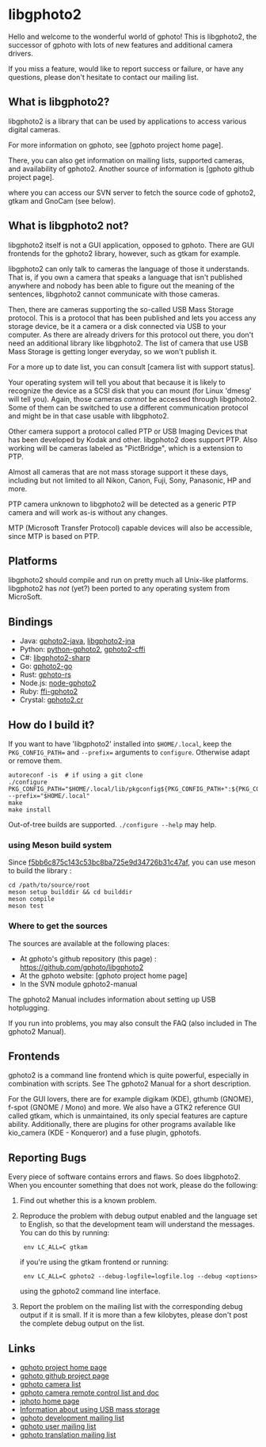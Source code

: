 # libgphoto2

Hello and welcome to the wonderful world of gphoto! This is libgphoto2, the
successor of gphoto with lots of new features and additional camera
drivers.

If you miss a feature, would like to report success or failure, or have any
questions, please don't hesitate to contact our mailing list.


## What is libgphoto2?

libgphoto2 is a library that can be used by applications to access various
digital cameras.  

For more information on gphoto, see [gphoto project home page].

There, you can also get information on mailing lists, supported cameras,
and availability of gphoto2. Another source of information is [gphoto github project page].

where you can access our SVN server to fetch the source code of
gphoto2, gtkam and GnoCam (see below).


## What is libgphoto2 not?

libgphoto2 itself is not a GUI application, opposed to gphoto. There are
GUI frontends for the gphoto2 library, however, such as gtkam for
example.

libgphoto2 can only talk to cameras the language of those it understands.
That is, if you own a camera that speaks a language that isn't published
anywhere and nobody has been able to figure out the meaning of the sentences,
libgphoto2 cannot communicate with those cameras.

Then, there are cameras supporting the so-called USB Mass Storage protocol.
This is a protocol that has been published and lets you access any storage
device, be it a camera or a disk connected via USB to your computer. As there
are already drivers for this protocol out there, you don't need an additional
library like libgphoto2. The list of camera that use USB Mass Storage is getting
longer everyday, so we won't publish it.

For a more up to date list, you can consult [camera list with support status].

Your operating system will tell you about that because it is likely to recognize
the device as a SCSI disk that you can mount (for Linux 'dmesg' will tell you).
Again, those cameras *cannot* be accessed through libgphoto2. Some of them can
be switched to use a different communication protocol and might be in that case
usable with libgphoto2.

Other camera support a protocol called PTP or USB Imaging Devices that has
been developed by Kodak and other. libgphoto2 does support PTP. Also working
will be cameras labeled as "PictBridge", which is a extension to PTP.

Almost all cameras that are not mass storage support it these days, including
but not limited to all Nikon, Canon, Fuji, Sony, Panasonic, HP and more.

PTP camera unknown to libgphoto2 will be detected as a generic PTP camera and
will work as-is without any changes.

MTP (Microsoft Transfer Protocol) capable devices will also be accessible,
since MTP is based on PTP.


## Platforms

libgphoto2 should compile and run on pretty much all Unix-like platforms.
libgphoto2 has _not_ (yet?) been ported to any operating system from MicroSoft.


## Bindings

- Java: [gphoto2-java](https://github.com/mvysny/gphoto2-java), [libgphoto2-jna](https://github.com/angryelectron/libgphoto2-jna)
- Python: [python-gphoto2](https://github.com/jim-easterbrook/python-gphoto2), [gphoto2-cffi](https://github.com/jbaiter/gphoto2-cffi)
- C#: [libgphoto2-sharp](https://github.com/gphoto/libgphoto2-sharp)
- Go: [gphoto2-go](https://github.com/weebney/gphoto2-go)
- Rust: [gphoto-rs](https://github.com/dcuddeback/gphoto-rs)
- Node.js: [node-gphoto2](https://github.com/lwille/node-gphoto2)
- Ruby: [ffi-gphoto2](https://github.com/zaeleus/ffi-gphoto2)
- Crystal: [gphoto2.cr](https://github.com/sija/gphoto2.cr)


## How do I build it?

If you want to have 'libgphoto2' installed  into `$HOME/.local`, keep the `PKG_CONFIG_PATH=` and `--prefix=` arguments to `configure`. Otherwise adapt or remove them.

```
autoreconf -is  # if using a git clone
./configure PKG_CONFIG_PATH="$HOME/.local/lib/pkgconfig${PKG_CONFIG_PATH+":${PKG_CONFIG_PATH}"}" --prefix="$HOME/.local"
make
make install
```

Out-of-tree builds are supported. `./configure --help` may help.

### using Meson build system

Since [f5bb6c875c143c53bc8ba725e9d34726b31c47af](https://github.com/gphoto/libgphoto2/commit/f5bb6c875c143c53bc8ba725e9d34726b31c47af), you can use meson to build the library :

```
cd /path/to/source/root
meson setup builddir && cd builddir
meson compile
meson test
```

### Where to get the sources

The sources are available at the following places:

 - At gphoto's github repository (this page) : https://github.com/gphoto/libgphoto2
 - At the gphoto website: [gphoto project home page]
 - In the SVN module gphoto2-manual

The gphoto2 Manual includes information about setting up USB
hotplugging.

If you run into problems, you may also consult the FAQ (also included
in The gphoto2 Manual).


## Frontends

gphoto2 is a command line frontend which is quite powerful,
especially in combination with scripts. See The gphoto2 Manual
for a short description.

For the GUI lovers, there are for example digikam (KDE), gthumb (GNOME),
f-spot (GNOME / Mono) and more. We also have a GTK2 reference GUI
called gtkam, which is unmaintained, its only special features are
capture ability.
Additionally, there are plugins for other programs available like
kio_camera (KDE - Konqueror) and a fuse plugin, gphotofs.


## Reporting Bugs

Every piece of software contains errors and flaws. So does
libgphoto2. When you encounter something that does not work, please do
the following:

1. Find out whether this is a known problem.

2. Reproduce the problem with debug output enabled and the language
    set to English, so that the development team will understand the
    messages. You can do this by running:

        env LC_ALL=C gtkam

    if you're using the gtkam frontend or running:

        env LC_ALL=C gphoto2 --debug-logfile=logfile.log --debug <options>

    using the gphoto2 command line interface.

3. Report the problem on the mailing list with the corresponding debug
    output if it is small. If it is more than a few kilobytes, please
    don't post the complete debug output on the list.

## Links

* [gphoto project home page](http://www.gphoto.org/)
* [gphoto github project page](https://github.com/gphoto)
* [gphoto camera list](http://gphoto.org/proj/libgphoto2/support.php)
* [gphoto camera remote control list and doc](http://gphoto.org/doc/remote/)
* [jphoto home page](http://jphoto.sourceforge.net/)
* [Information about using USB mass storage](http://www.linux-usb.org/USB-guide/x498.html)
* [gphoto development mailing list](mailto:gphoto-devel@lists.sourceforge.net)
* [gphoto user mailing list](mailto:gphoto-user@lists.sourceforge.net)
* [gphoto translation mailing list](mailto:gphoto-translation@lists.sourceforge.net)
